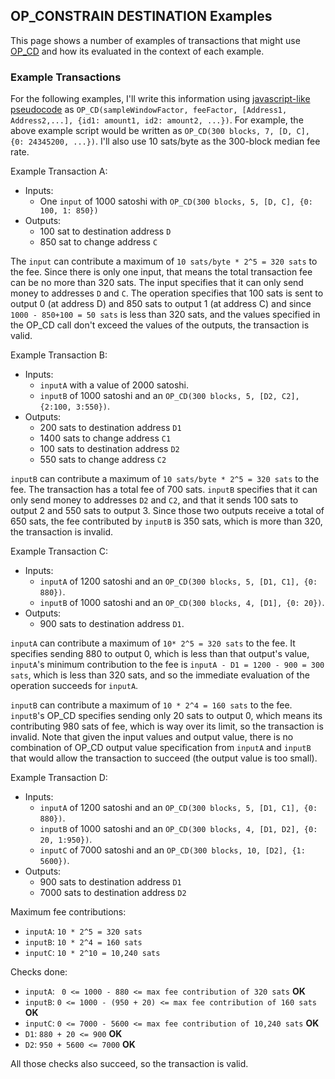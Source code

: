 ## OP_CONSTRAIN DESTINATION Examples

This page shows a number of examples of transactions that might use [OP_CD](bip-constraindestination.md) and how its evaluated in the context of each example.

### Example Transactions

For the following examples, I'll write this information using [javascript-like pseudocode](../notation.md) as `OP_CD(sampleWindowFactor, feeFactor, [Address1, Address2,...], {id1: amount1, id2: amount2, ...})`. For example, the above example script would be written as `OP_CD(300 blocks, 7, [D, C], {0: 24345200, ...})`. I'll also use 10 sats/byte as the 300-block median fee rate.

Example Transaction A:

* Inputs:
  * One `input` of 1000 satoshi with `OP_CD(300 blocks, 5, [D, C], {0: 100, 1: 850})`
* Outputs:
  * 100 sat to destination address `D`
  * 850 sat to change address `C`

The `input` can contribute a maximum of `10 sats/byte * 2^5 = 320 sats` to the fee. Since there is only one input, that means the total transaction fee can be no more than 320 sats. The input specifies that it can only send money to addresses `D` and `C`. The operation specifies that 100 sats is sent to output 0 (at address D) and 850 sats to output 1 (at address C) and since `1000 - 850+100 = 50 sats` is less than 320 sats, and the values specified in the OP_CD call don't exceed the values of the outputs, the transaction is valid.

Example Transaction B:

* Inputs:
  * `inputA` with a value of 2000 satoshi.
  * `inputB` of 1000 satoshi and an `OP_CD(300 blocks, 5, [D2, C2], {2:100, 3:550})`.
* Outputs:
  * 200 sats to destination address `D1`
  * 1400 sats to change address `C1`
  * 100 sats to destination address `D2`
  * 550 sats to change address `C2`

`inputB` can contribute a maximum of `10 sats/byte * 2^5 = 320 sats` to the fee. The transaction has a total fee of 700 sats. `inputB` specifies that it can only send money to addresses `D2` and `C2`, and that it sends 100 sats to output 2 and 550 sats to output 3. Since those two outputs receive a total of 650 sats, the fee contributed by `inputB` is 350 sats, which is more than 320, the transaction is invalid.

Example Transaction C:

* Inputs:
  * `inputA` of 1200 satoshi and an `OP_CD(300 blocks, 5, [D1, C1], {0: 880})`.
  * `inputB` of 1000 satoshi and an `OP_CD(300 blocks, 4, [D1], {0: 20})`.
* Outputs:
  * 900 sats to destination address `D1`.

`inputA` can contribute a maximum of `10* 2^5 = 320 sats` to the fee. It specifies sending 880 to output 0, which is less than that output's value, `inputA`'s minimum contribution to the fee is `inputA - D1 = 1200 - 900 = 300 sats`, which is less than 320 sats, and so the immediate evaluation of the operation succeeds for `inputA`.

`inputB` can contribute a maximum of `10 * 2^4 = 160 sats` to the fee. `inputB`'s OP_CD specifies sending only 20 sats to output 0, which means its contributing 980 sats of fee, which is way over its limit, so the transaction is invalid. Note that given the input values and output value, there is no combination of OP_CD output value specification from `inputA` and `inputB` that would allow the transaction to succeed (the output value is too small). 

Example Transaction D:

* Inputs:
  * `inputA` of 1200 satoshi and an `OP_CD(300 blocks, 5, [D1, C1], {0: 880})`.
  * `inputB` of 1000 satoshi and an `OP_CD(300 blocks, 4, [D1, D2], {0: 20, 1:950})`.
  * `inputC` of 7000 satoshi and an `OP_CD(300 blocks, 10, [D2], {1: 5600})`.
* Outputs:
  * 900 sats to destination address `D1`
  * 7000 sats to destination address `D2`

Maximum fee contributions:

* `inputA`:  `10 * 2^5 = 320 sats` 
* `inputB`: `10 * 2^4 = 160 sats`
* `inputC`: `10 * 2^10 = 10,240 sats`

Checks done:

* `inputA`: ` 0 <= 1000 - 880 <= max fee contribution of 320 sats` **OK**
* `inputB`: `0 <= 1000 - (950 + 20) <= max fee contribution of 160 sats` **OK**
* `inputC`: `0 <= 7000 - 5600 <= max fee contribution of 10,240 sats` **OK**
* `D1`: `880 + 20 <= 900` **OK**
* `D2`: `950 + 5600 <= 7000` **OK**

All those checks also succeed, so the transaction is valid.